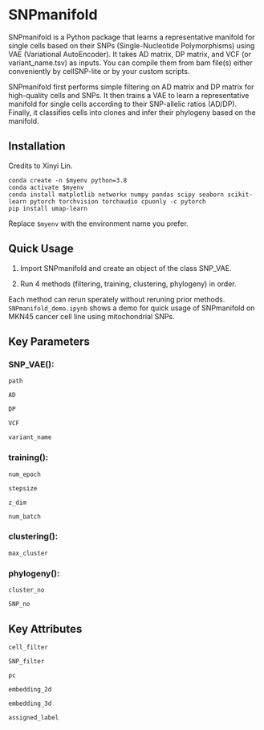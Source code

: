 # SNPmanifold

SNPmanifold is a Python package that learns a representative manifold for single cells based on their SNPs (Single-Nucleotide Polymorphisms) using VAE (Variational AutoEncoder). It takes AD matrix, DP matrix, and VCF (or variant_name.tsv) as inputs. You can compile them from bam file(s) either conveniently by cellSNP-lite or by your custom scripts.

SNPmanifold first performs simple filtering on AD matrix and DP matrix for high-quality cells and SNPs. It then trains a VAE to learn a representative manifold for single cells according to their SNP-allelic ratios (AD/DP). Finally, it classifies cells into clones and infer their phylogeny based on the manifold. 

## Installation

Credits to Xinyi Lin. 

```python3
conda create -n $myenv python=3.8
conda activate $myenv
conda install matplotlib networkx numpy pandas scipy seaborn scikit-learn pytorch torchvision torchaudio cpuonly -c pytorch
pip install umap-learn
```

Replace `$myenv` with the environment name you prefer.

## Quick Usage

1. Import SNPmanifold and create an object of the class SNP_VAE.

2. Run 4 methods (filtering, training, clustering, phylogeny) in order.

Each method can rerun sperately without reruning prior methods. `SNPmanifold_demo.ipynb` shows a demo for quick usage of SNPmanifold on MKN45 cancer cell line using mitochondrial SNPs.

## Key Parameters

### SNP_VAE():

`path`

`AD`

`DP` 

`VCF` 

`variant_name`

### training():

`num_epoch` 

`stepsize`

`z_dim`

`num_batch`

### clustering():

`max_cluster`

### phylogeny():

`cluster_no`

`SNP_no`

## Key Attributes

`cell_filter`

`SNP_filter`

`pc`

`embedding_2d`

`embedding_3d`

`assigned_label`
